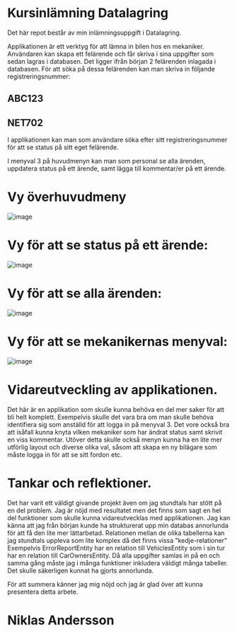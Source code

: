 # Kursinlämning Datalagring

Det här repot består av min inlämningsuppgift i Datalagring.

Applikationen är ett verktyg för att lämna in bilen hos en mekaniker.
Användaren kan skapa ett felärende och får skriva i sina uppgifter som sedan lagras i databasen. 
Det ligger ifrån början 2 felärenden inlagada i databasen. För att söka på dessa felärenden kan man skriva in följande registreringsnummer:

## ABC123
## NET702

I applikationen kan man som användare söka efter sitt registreringsnummer för att se status på sitt eget felärende.

I menyval 3 på huvudmenyn kan man som personal se alla ärenden, uppdatera status på ett ärende, samt lägga till kommentar/er på ett ärende.


# Vy överhuvudmeny

![image](https://user-images.githubusercontent.com/110826266/227719927-a2aa1384-d684-4d4a-a02a-a69583b9cf4b.png)


# Vy för att se status på ett ärende:

![image](https://user-images.githubusercontent.com/110826266/227720111-9812db69-4ac3-4330-9bd5-bee656192e00.png)

# Vy för att se alla ärenden:

![image](https://user-images.githubusercontent.com/110826266/227720722-e8aa6bcd-593d-4517-9cfc-0568fa239baf.png)

# Vy för att se mekanikernas menyval:

![image](https://user-images.githubusercontent.com/110826266/227720778-dd66a99b-105d-466a-a482-159ac9572740.png)


# Vidareutveckling av applikationen.

Det här är en applikation som skulle kunna behöva en del mer saker för att bli helt komplett. Exempelvis skulle det vara bra om man skulle behöva identifiera sig som anställd för att logga in på menyval 3. Det vore också bra att isåfall kunna knyta vilken mekaniker som har ändrat status samt skrivit en viss kommentar.
Utöver detta skulle också menyn kunna ha en lite mer utförlig layout och diverse olika val, såsom att skapa en ny bilägare som måste logga in för att se sitt fordon etc.

# Tankar och reflektioner.

Det har varit ett väldigt givande projekt även om jag stundtals har stött på en del problem. Jag är nöjd med resultatet men det finns som sagt en hel del funktioner som skulle kunna vidareutvecklas med applikationen. Jag kan känna att jag från början kunde ha strukturerat upp min databas annorlunda för att få den lite mer lättarbetad. Relationen mellan de olika tabellerna kan jag stundtals uppleva som lite komplex då det finns vissa "kedje-relationer" Exempelvis ErrorReportEntity har en relation till VehiclesEntity som i sin tur har en relation till CarOwnersEntity. Då alla uppgifter samlas in på en och samma gång måste jag i många funktioner inkludera väldigt många tabeller. Det skulle säkerligen kunnat ha gjorts annorlunda.

För att summera känner jag mig nöjd och jag är glad över att kunna presentera detta arbete.

# Niklas Andersson


